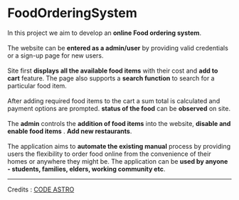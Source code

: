 # FoodOrderingSystem

In this project we aim to develop an **online Food ordering system**. <br><br>
The website can be **entered as a admin/user** by providing valid
credentials or a sign-up page for new users. <br><br>
Site first **displays all the available food items** with their cost and **add to cart** feature. 
The page also supports a **search function** to search for a particular food item.<br><br>
After adding required food items to the cart a sum total is calculated
and payment options are prompted.
**status of the food** can be **observed** on site.<br><br>
The **admin** controls the **addition of food items** into the website,
**disable and enable food items** . **Add new restaurants**.<br><br>
The application aims to **automate the existing manual** process by
providing users the flexibility to order food online from the
convenience of their homes or anywhere they might be.
The application can be **used by anyone - students, families, elders,
working community etc**.

---
Credits : [CODE ASTRO](https://codeastro.com/)
